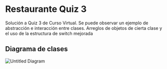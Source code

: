 # Restaurante Quiz 3
Solución a Quiz 3 de Curso Virtual. Se puede observar un ejemplo de abstracción e interacción entre clases. Arreglos de objetos de cierta clase y el uso de la estructura de switch mejorada
## Diagrama de clases
![Untitled Diagram](https://user-images.githubusercontent.com/95319052/168736381-d46d0876-507a-43d8-8b77-fec2d5ad1a63.png)
